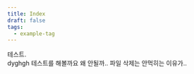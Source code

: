 ```yaml
---
title: Index
draft: false
tags:
  - example-tag
---
```


테스트.  
dyghgh
테스트를 해볼까요
왜 안될까..
파일 삭제는 안먹히는 이유가..